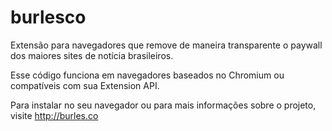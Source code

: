 # burlesco

Extensão para navegadores que remove de maneira transparente o paywall dos maiores sites de notícia brasileiros.

Esse código funciona em navegadores baseados no Chromium ou compatíveis com sua Extension API.

Para instalar no seu navegador ou para mais informações sobre o projeto, visite http://burles.co
